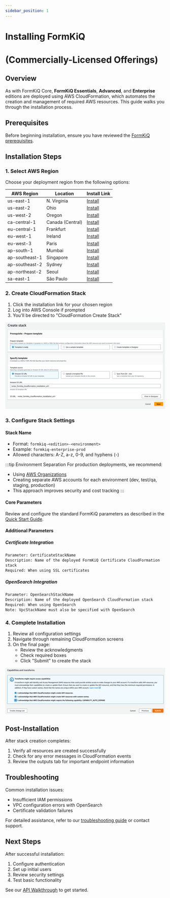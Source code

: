 ```yaml
---
sidebar_position: 1
---
```


# Installing FormKiQ
# (Commercially-Licensed Offerings)

## Overview

As with FormKiQ Core, **FormKiQ Essentials**, **Advanced**, and **Enterprise** editions are deployed using AWS CloudFormation, which automates the creation and management of required AWS resources. This guide walks you through the installation process.

## Prerequisites

Before beginning installation, ensure you have reviewed the [FormKiQ prerequisites](/docs/getting-started/quick-start#prerequisites).

## Installation Steps

### 1. Select AWS Region

Choose your deployment region from the following options:

| AWS Region | Location | Install Link |
|------------|----------|--------------|
| us-east-1 | N. Virginia | [Install](https://console.aws.amazon.com/cloudformation/home?region=us-east-1#/stacks/new) |
| us-east-2 | Ohio | [Install](https://console.aws.amazon.com/cloudformation/home?region=us-east-2#/stacks/new) |
| us-west-2 | Oregon | [Install](https://console.aws.amazon.com/cloudformation/home?region=us-west-2#/stacks/new) |
| ca-central-1 | Canada (Central) | [Install](https://console.aws.amazon.com/cloudformation/home?region=ca-central-1#/stacks/new) |
| eu-central-1 | Frankfurt | [Install](https://console.aws.amazon.com/cloudformation/home?region=eu-central-1#/stacks/new) |
| eu-west-1 | Ireland | [Install](https://console.aws.amazon.com/cloudformation/home?region=eu-west-1#/stacks/new) |
| eu-west-3 | Paris | [Install](https://console.aws.amazon.com/cloudformation/home?region=eu-west-3#/stacks/new) |
| ap-south-1 | Mumbai | [Install](https://console.aws.amazon.com/cloudformation/home?region=ap-south-1#/stacks/new) |
| ap-southeast-1 | Singapore | [Install](https://console.aws.amazon.com/cloudformation/home?region=ap-southeast-1#/stacks/new) |
| ap-southeast-2 | Sydney | [Install](https://console.aws.amazon.com/cloudformation/home?region=ap-southeast-2#/stacks/new) |
| ap-northeast-2 | Seoul | [Install](https://console.aws.amazon.com/cloudformation/home?region=ap-northeast-2#/stacks/new) |
| sa-east-1 | São Paulo | [Install](https://console.aws.amazon.com/cloudformation/home?region=sa-east-1#/stacks/new) |

### 2. Create CloudFormation Stack

1. Click the installation link for your chosen region
2. Log into AWS Console if prompted
3. You'll be directed to "CloudFormation Create Stack"

![CloudFormation Create Stack](./img/cf-createstack.png)

### 3. Configure Stack Settings

#### Stack Name
- Format: `formkiq-<edition>-<environment>`
- Example: `formkiq-enterprise-prod`
- Allowed characters: A-Z, a-z, 0-9, and hyphens (-)

:::tip Environment Separation
For production deployments, we recommend:
- Using [AWS Organizations](https://aws.amazon.com/organizations)
- Creating separate AWS accounts for each environment (dev, test/qa, staging, production)
- This approach improves security and cost tracking
:::

#### Core Parameters
Review and configure the standard FormKiQ parameters as described in the [Quick Start Guide](/docs/getting-started/quick-start#required-parameters).

#### Additional Parameters

##### Certificate Integration
```plaintext
Parameter: CertificateStackName
Description: Name of the deployed FormKiQ Certificate CloudFormation stack
Required: When using SSL certificates
```

##### OpenSearch Integration
```plaintext
Parameter: OpenSearchStackName
Description: Name of the deployed OpenSearch CloudFormation stack
Required: When using OpenSearch
Note: VpcStackName must also be specified with OpenSearch
```

### 4. Complete Installation

1. Review all configuration settings
2. Navigate through remaining CloudFormation screens
3. On the final page:
   - Review the acknowledgments
   - Check required boxes
   - Click "Submit" to create the stack

![Create CloudFormation Stack](./img/cf-create-stack-submit.png)

## Post-Installation

After stack creation completes:
1. Verify all resources are created successfully
2. Check for any error messages in CloudFormation events
3. Review the outputs tab for important endpoint information

## Troubleshooting

Common installation issues:
- Insufficient IAM permissions
- VPC configuration errors with OpenSearch
- Certificate validation failures

For detailed assistance, refer to our [troubleshooting guide](/docs/category/troubleshooting) or contact support.

## Next Steps

After successful installation:
1. Configure authentication
2. Set up initial users
3. Review security settings
4. Test basic functionality

See our [API Walkthrough](/docs/getting-started/api-walkthrough/) to get started.